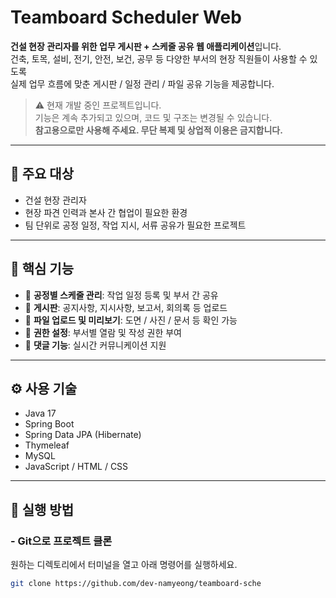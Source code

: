 # Teamboard Scheduler Web

**건설 현장 관리자를 위한 업무 게시판 + 스케줄 공유 웹 애플리케이션**입니다.  
건축, 토목, 설비, 전기, 안전, 보건, 공무 등 다양한 부서의 현장 직원들이 사용할 수 있도록  
실제 업무 흐름에 맞춘 게시판 / 일정 관리 / 파일 공유 기능을 제공합니다.

> ⚠️ 현재 개발 중인 프로젝트입니다.  
> 기능은 계속 추가되고 있으며, 코드 및 구조는 변경될 수 있습니다.  
> **참고용으로만 사용해 주세요. 무단 복제 및 상업적 이용은 금지합니다.**

---

## 🏢 주요 대상

- 건설 현장 관리자
- 현장 파견 인력과 본사 간 협업이 필요한 환경
- 팀 단위로 공정 일정, 작업 지시, 서류 공유가 필요한 프로젝트

---

## 🔧 핵심 기능

- 📅 **공정별 스케줄 관리**: 작업 일정 등록 및 부서 간 공유
- 📝 **게시판**: 공지사항, 지시사항, 보고서, 회의록 등 업로드
- 📎 **파일 업로드 및 미리보기**: 도면 / 사진 / 문서 등 확인 가능
- 👥 **권한 설정**: 부서별 열람 및 작성 권한 부여
- 💬 **댓글 기능**: 실시간 커뮤니케이션 지원

---

## ⚙ 사용 기술

- Java 17
- Spring Boot
- Spring Data JPA (Hibernate)
- Thymeleaf
- MySQL
- JavaScript / HTML / CSS

---

## 🚀 실행 방법

### - Git으로 프로젝트 클론

원하는 디렉토리에서 터미널을 열고 아래 명령어를 실행하세요.

   ```bash
   git clone https://github.com/dev-namyeong/teamboard-sche